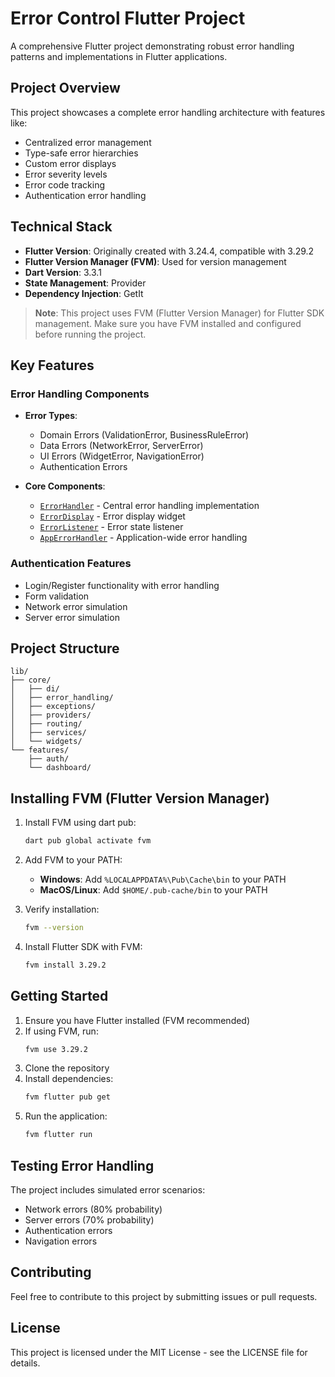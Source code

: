 # Error Control Flutter Project

A comprehensive Flutter project demonstrating robust error handling patterns and implementations in Flutter applications.

## Project Overview

This project showcases a complete error handling architecture with features like:

- Centralized error management
- Type-safe error hierarchies
- Custom error displays
- Error severity levels
- Error code tracking
- Authentication error handling

## Technical Stack

- **Flutter Version**: Originally created with 3.24.4, compatible with 3.29.2
- **Flutter Version Manager (FVM)**: Used for version management
- **Dart Version**: 3.3.1
- **State Management**: Provider
- **Dependency Injection**: GetIt

> **Note**: This project uses FVM (Flutter Version Manager) for Flutter SDK management. Make sure you have FVM installed and configured before running the project.

## Key Features

### Error Handling Components

- **Error Types**:
  - Domain Errors (ValidationError, BusinessRuleError)
  - Data Errors (NetworkError, ServerError)
  - UI Errors (WidgetError, NavigationError)
  - Authentication Errors

- **Core Components**:
  - [`ErrorHandler`](lib/core/error_handling/error_handler.dart) - Central error handling implementation
  - [`ErrorDisplay`](lib/core/widgets/error_display.dart) - Error display widget
  - [`ErrorListener`](lib/core/widgets/error_listener.dart) - Error state listener
  - [`AppErrorHandler`](lib/core/error_handling/app_error_handler.dart) - Application-wide error handling

### Authentication Features

- Login/Register functionality with error handling
- Form validation
- Network error simulation
- Server error simulation

## Project Structure

```
lib/
├── core/
│   ├── di/
│   ├── error_handling/
│   ├── exceptions/
│   ├── providers/
│   ├── routing/
│   ├── services/
│   └── widgets/
└── features/
    ├── auth/
    └── dashboard/
```

## Installing FVM (Flutter Version Manager)

1. Install FVM using dart pub:
   ```bash
   dart pub global activate fvm
   ```

2. Add FVM to your PATH:
   - **Windows**: Add `%LOCALAPPDATA%\Pub\Cache\bin` to your PATH
   - **MacOS/Linux**: Add `$HOME/.pub-cache/bin` to your PATH

3. Verify installation:
   ```bash
   fvm --version
   ```

4. Install Flutter SDK with FVM:
   ```bash
   fvm install 3.29.2
   ```

## Getting Started

1. Ensure you have Flutter installed (FVM recommended)
2. If using FVM, run:
   ```bash
   fvm use 3.29.2
   ```
3. Clone the repository
4. Install dependencies:
   ```bash
   fvm flutter pub get
   ```
5. Run the application:
   ```bash
   fvm flutter run
   ```

## Testing Error Handling

The project includes simulated error scenarios:
- Network errors (80% probability)
- Server errors (70% probability)
- Authentication errors
- Navigation errors

## Contributing

Feel free to contribute to this project by submitting issues or pull requests.

## License

This project is licensed under the MIT License - see the LICENSE file for details.